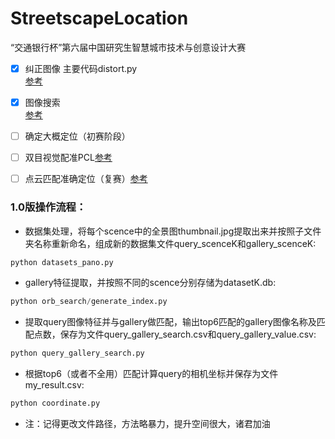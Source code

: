 # StreetscapeLocation
“交通银行杯”第六届中国研究生智慧城市技术与创意设计大赛

- [x] 纠正图像 主要代码distort.py  
[参考](https://blog.csdn.net/hpuhjl/article/details/80899931)  

- [x] 图像搜索   
[参考](https://github.com/zibuyu1995/ApplicationInImageProcessing/tree/master/orb_image_search)

- [ ] 确定大概定位（初赛阶段）   

- [ ] 双目视觉配准PCL[参考](https://www.cnblogs.com/riddick/p/8486223.html)   

- [ ] 点云匹配准确定位（复赛）[参考](https://blog.csdn.net/wishchin/article/details/74279021)  



### 1.0版操作流程：
- 数据集处理，将每个scence中的全景图thumbnail.jpg提取出来并按照子文件夹名称重新命名，组成新的数据集文件query_scenceK和gallery_scenceK:

```python
python datasets_pano.py
```

- gallery特征提取，并按照不同的scence分别存储为datasetK.db:
```python
python orb_search/generate_index.py
```

- 提取query图像特征并与gallery做匹配，输出top6匹配的gallery图像名称及匹配点数，保存为文件query_gallery_search.csv和query_gallery_value.csv:
```python
python query_gallery_search.py
```

- 根据top6（或者不全用）匹配计算query的相机坐标并保存为文件my_result.csv:
```python
python coordinate.py
```

- 注：记得更改文件路径，方法略暴力，提升空间很大，诸君加油
